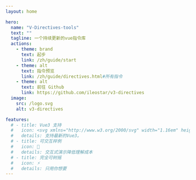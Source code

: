 ```yaml
---
layout: home

hero:
  name: "V-Directives-tools"
  text: ""
  tagline: 一个持续更新的vue指令库
  actions:
    - theme: brand
      text: 起步
      link: /zh/guide/start
    - theme: alt
      text: 指令预览
      link: /zh/guide/directives.html#所有指令
    - theme: alt
      text: 前往 Github
      link: https://github.com/ileostar/v3-directives
  image:
    src: /logo.svg
    alt: v3-directives

features:
  # - title: Vue3 支持
  #   icon: <svg xmlns="http://www.w3.org/2000/svg" width="1.16em" height="1em" viewBox="0 0 256 221"><path fill="#41B883" d="M204.8 0H256L128 220.8L0 0h97.92L128 51.2L157.44 0z"/><path fill="#41B883" d="m0 0l128 220.8L256 0h-51.2L128 132.48L50.56 0z"/><path fill="#35495E" d="M50.56 0L128 133.12L204.8 0h-47.36L128 51.2L97.92 0z"/></svg>
  #   details: 支持最新的Vue3。
  # - title: 可交互样例
  #   icon: 🎪
  #   details: 交互式演示降低理解成本
  # - title: 完全可树摇
  #   icon: ⚡
  #   details: 只用你想要
---
```


<style>
.image-src[alt="v3-directives"] {
    max-width: 160px;
    max-height: 160px;
}

@media (min-width: 640px) {
  .image-src[alt="v3-directives"] {
      max-width: 200px;
      max-height: 200px;
  }
}

@media (min-width: 960px) {
  .image-src[alt="v3-directives"] {
      max-width: 340px;
      max-height: 340px;
  }
}
</style>
